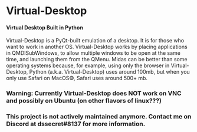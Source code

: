 # Virtual-Desktop
#### Virtual Desktop Built in Python
Virtual-Desktop is a PyQt-built emulation of a desktop. It is for those who want to work in another OS. Virtual-Desktop works by placing applications in QMDISubWindows, to allow multiple windows to be open at the same time, and launching them from the QMenu. Midas can be better than some operating systems because, for example, using only the browser in Virtual-Desktop, Python (a.k.a. Virtual-Desktop) uses around 100mb, but when you only use Safari on MacOS©, Safari uses around 500+ mb.

### Warning: Currently Virtual-Desktop does NOT work on VNC and possibly on Ubuntu (on other flavors of linux???)

### This project is not actively maintained anymore. Contact me on Discord at dssecret#8137 for more information.
